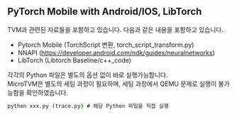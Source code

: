 
## PyTorch Mobile with Android/IOS, LibTorch
TVM과 관련된 자료들을 포함하고 있습니다. 다음과 같은 내용을 포함하고 있습니다.
- Pytorch Mobile (TorchScript 변환, torch_script_transform.py)
- NNAPI (https://developer.android.com/ndk/guides/neuralnetworks)
- LibTorch (Libtorch Baseline/c++_code)

각각의 Python 파일은 별도의 옵션 없이 바로 실행가능합니다.   
MicroTVM은 별도의 세팅 과정이 필요하며, 세팅 과정에서 QEMU 문제로 실행이 불가능함을 확인하였습니다. 

```cmd
python xxx.py (trace.py) # 해당 Python 파일을 직접 실행
```
